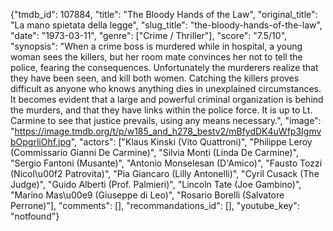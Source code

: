{"tmdb_id": 107884, "title": "The Bloody Hands of the Law", "original_title": "La mano spietata della legge", "slug_title": "the-bloody-hands-of-the-law", "date": "1973-03-11", "genre": ["Crime / Thriller"], "score": "7.5/10", "synopsis": "When a crime boss is murdered while in hospital, a young woman sees the killers, but her room mate convinces her not to tell the police, fearing the consequences. Unfortunately the murderers realize that they have been seen, and kill both women. Catching the killers proves difficult as anyone who knows anything dies in unexplained circumstances. It becomes evident that a large and powerful criminal organization is behind the murders, and that they have links within the police force. It is up to Lt. Carmine to see that justice prevails, using any means necessary.", "image": "https://image.tmdb.org/t/p/w185_and_h278_bestv2/mBfydDK4uWfp3IgmvbOpgrliOhf.jpg", "actors": ["Klaus Kinski (Vito Quattroni)", "Philippe Leroy (Commissario Gianni De Carmine)", "Silvia Monti (Linda De Carmine)", "Sergio Fantoni (Musante)", "Antonio Monselesan (D'Amico)", "Fausto Tozzi (Nicol\u00f2 Patrovita)", "Pia Giancaro (Lilly Antonelli)", "Cyril Cusack (The Judge)", "Guido Alberti (Prof. Palmieri)", "Lincoln Tate (Joe Gambino)", "Marino Mas\u00e9 (Giuseppe di Leo)", "Rosario Borelli (Salvatore Perrone)"], "comments": [], "recommandations_id": [], "youtube_key": "notfound"}